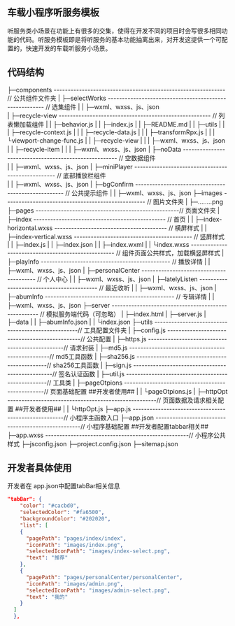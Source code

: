 ## 车载小程序听服务模板

听服务类小场景在功能上有很多的交集，使得在开发不同的项目时会写很多相同功能的代码。听服务模板即是将听服务的基本功能抽离出来，对开发这提供一个可配置的，快速开发的车载听服务小场景。

## 代码结构
├─components  ------------------------------------------------------------- // 公共组件文件夹
|     ├─selectWorks   ------------------------------------------------------- // 选集组件
|     |      ├─wxml、wxss、js、json                                                     
|     ├─recycle-view  ------------------------------------------------------ // 列表懒加载组件
|     |      ├─behavior.js
|     |      ├─index.js
|     |      ├─README.md
|     |      ├─utils
|     |      |   ├─recycle-context.js
|     |      |   ├─recycle-data.js
|     |      |   ├─transformRpx.js
|     |      |   └viewport-change-func.js
|     |      ├─recycle-view
|     |      |      ├─wxml、wxss、js、json
|     |      ├─recycle-item
|     |      |      ├─wxml、wxss、js、json
|     ├─noData  ------------------------------------------------------ // 空数据组件                                                                        
|     |   ├─wxml、wxss、js、json
|     ├─miniPlayer  -------------------------------------------------- // 底部播放栏组件    
|     |     ├─wxml、wxss、js、json
|     ├─bgConfirm ---------------------------------------------------- // 公共提示组件 
|     |     ├─wxml、wxss、js、json
├─images  -------------------------------------------------- // 图片文件夹
|   ├─........png
├─pages   ---------------------------------------------------// 页面文件夹
|   ├─index    ----------------------------------------------- // 首页 
|   |   ├─index-horizontal.wxss   ---------------------------------------- // 横屏样式
|   |   ├─index-vertical.wxss   ------------------------------------------ // 竖屏样式
|   |   ├─index.js
|   |   ├─index.json
|   |   ├─index.wxml
|   |   └index.wxss    --------------------------------------------------- // 组件页面公共样式，加载横竖屏样式
|   ├─playInfo   ---------------------------------------------- // 播放详情 
|   |    ├─wxml、wxss、js、json
|   ├─personalCenter   ---------------------------------------- // 个人中心 
|   |       ├─wxml、wxss、js、json
|   ├─latelyListen   ------------------------------------------ // 最近收听
|   |      ├─wxml、wxss、js、json
|   ├─abumInfo   ---------------------------------------------- // 专辑详情
|   |    ├─wxml、wxss、js、json
├─server   ---------------------------------------------------- // 模拟服务端代码（可忽略）
|   ├─index.html
|   ├─server.js
|   ├─data
|   |  ├─abumInfo.json
|   |  └index.json
├─utils   ---------------------------------------------------// 工具配置文件夹
|   ├─config.js  -----------------------------------------------// 公共配置
|   ├─https.js  ------------------------------------------------// 请求封装
|   ├─md5.js   -------------------------------------------------// md5工具函数
|   ├─sha256.js   ----------------------------------------------// sha256工具函数
|   ├─sign.js  -------------------------------------------------// 签名认证函数
|   ├─util.js --------------------------------------------------// 工具类
|   ├─pageOtpions   -------------------------------------------------// 页面基础配置  ##开发者使用##
|   |      └pageOtpions.js
|   ├─httpOpt   -----------------------------------------------------// 页面数据及请求相关配置  ##开发者使用##
|   |    └httpOpt.js
├─app.js   -----------------------------------------------------// 小程序主函数入口
├─app.json   ---------------------------------------------------// 小程序基础配置  ##开发者配置tabbar相关##
├─app.wxss   ---------------------------------------------------// 小程序公共样式
├─jsconfig.json
├─project.config.json
├─sitemap.json

## 开发者具体使用

开发者在 app.json中配置tabBar相关信息
```json
"tabBar": {
    "color": "#cacbd0",
    "selectedColor": "#fa6500",
    "backgroundColor": "#202020",
    "list": [
    {
      "pagePath": "pages/index/index",
      "iconPath": "images/index.png",
      "selectedIconPath": "images/index-select.png",
      "text": "推荐"
    },
    {
      "pagePath": "pages/personalCenter/personalCenter",
      "iconPath": "images/admin.png",
      "selectedIconPath": "images/admin-select.png",
      "text": "我的"
    }
  ]
  },
```

